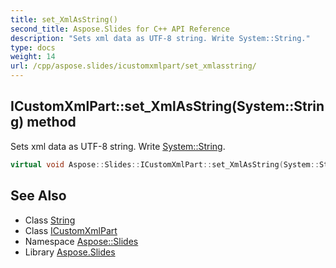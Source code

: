 ```yaml
---
title: set_XmlAsString()
second_title: Aspose.Slides for C++ API Reference
description: "Sets xml data as UTF-8 string. Write System::String."
type: docs
weight: 14
url: /cpp/aspose.slides/icustomxmlpart/set_xmlasstring/
---
```

## ICustomXmlPart::set_XmlAsString(System::String) method


Sets xml data as UTF-8 string. Write [System::String](../../../system/string/).

```cpp
virtual void Aspose::Slides::ICustomXmlPart::set_XmlAsString(System::String value)=0
```

## See Also

* Class [String](../../system/string/)
* Class [ICustomXmlPart](./)
* Namespace [Aspose::Slides](../)
* Library [Aspose.Slides](../../)